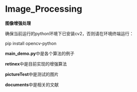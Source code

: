 # Image_Processing

**图像增强处理**

确保当前运行的python环境下已安装cv2，否则请在环境终端运行：

pip install opencv-python

**main_demo.py**中是各个算法的例子

**retinex**中是目前实现的增强算法

**pictureTest**中是测试的图片

**documents**中是相关的文献
 
